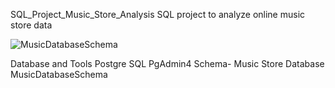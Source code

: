 SQL_Project_Music_Store_Analysis
SQL project to analyze online music store data

![MusicDatabaseSchema](https://github.com/user-attachments/assets/0d32aa40-2c80-4e62-b70f-e12ad50fcbe6)


Database and Tools
Postgre SQL
PgAdmin4
Schema- Music Store Database
MusicDatabaseSchema
